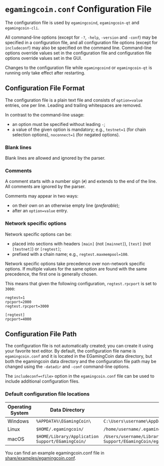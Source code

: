 # `egamingcoin.conf` Configuration File

The configuration file is used by `egamingcoind`, `egamingcoin-qt` and `egamingcoin-cli`.

All command-line options (except for `-?`, `-help`, `-version` and `-conf`) may be specified in a configuration file, and all configuration file options (except for `includeconf`) may also be specified on the command line. Command-line options override values set in the configuration file and configuration file options override values set in the GUI.

Changes to the configuration file while `egamingcoind` or `egamingcoin-qt` is running only take effect after restarting.

## Configuration File Format

The configuration file is a plain text file and consists of `option=value` entries, one per line. Leading and trailing whitespaces are removed.

In contrast to the command-line usage:
- an option must be specified without leading `-`;
- a value of the given option is mandatory; e.g., `testnet=1` (for chain selection options), `noconnect=1` (for negated options).

### Blank lines

Blank lines are allowed and ignored by the parser.

### Comments

A comment starts with a number sign (`#`) and extends to the end of the line. All comments are ignored by the parser.

Comments may appear in two ways:
- on their own on an otherwise empty line (_preferable_);
- after an `option=value` entry.

### Network specific options

Network specific options can be:
- placed into sections with headers `[main]` (not `[mainnet]`), `[test]` (not `[testnet]`) or `[regtest]`;
- prefixed with a chain name; e.g., `regtest.maxmempool=100`.

Network specific options take precedence over non-network specific options.
If multiple values for the same option are found with the same precedence, the
first one is generally chosen.

This means that given the following configuration, `regtest.rpcport` is set to `3000`:

```
regtest=1
rpcport=2000
regtest.rpcport=3000

[regtest]
rpcport=4000
```

## Configuration File Path

The configuration file is not automatically created; you can create it using your favorite text editor. By default, the configuration file name is `egamingcoin.conf` and it is located in the EGamingCoin data directory, but both the egamingcoin data directory and the configuration file path may be changed using the `-datadir` and `-conf` command-line options.

The `includeconf=<file>` option in the `egamingcoin.conf` file can be used to include additional configuration files.

### Default configuration file locations

Operating System | Data Directory | Example Path
-- | -- | --
Windows | `%APPDATA%\EGamingCoin\` | `C:\Users\username\AppData\Roaming\EGamingCoin\egamingcoin.conf`
Linux | `$HOME/.egamingcoin/` | `/home/username/.egamingcoin/egamingcoin.conf`
macOS | `$HOME/Library/Application Support/EGamingCoin/` | `/Users/username/Library/Application Support/EGamingCoin/egamingcoin.conf`

You can find an example egamingcoin.conf file in [share/examples/egamingcoin.conf](../share/examples/egamingcoin.conf).
